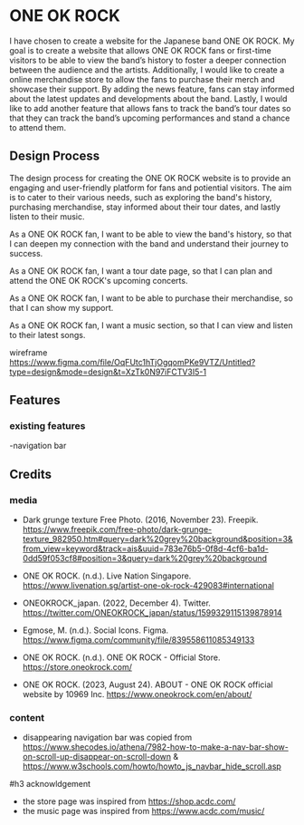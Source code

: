 # ONE OK ROCK 

I have chosen to create a website for the Japanese band ONE OK ROCK. My goal is to create a website that allows ONE OK ROCK fans or first-time visitors to be able to view the band’s history to foster a deeper connection between the audience and the artists. Additionally, I would like to create a online merchandise store to allow the fans to purchase their merch and showcase their support. By adding the news feature, fans can stay informed about the latest updates and developments about the band. Lastly, I would like to add another feature that allows fans to track the band’s tour dates so that they can track the band’s upcoming performances and stand a chance to attend them.

## Design Process

The design process for creating the ONE OK ROCK website is to provide an engaging and user-friendly platform for fans and potiential visitors. The aim is to cater to their various needs, such as exploring the band's history, purchasing merchandise, stay informed about their tour dates, and lastly listen to their music.

As a ONE OK ROCK fan, I want to be able to view the band's history, so that I can deepen my connection with the band and understand their journey to success.

As a ONE OK ROCK fan, I want a tour date page, so that I can plan and attend the ONE OK ROCK's upcoming concerts.

As a ONE OK ROCK fan, I want to be able to purchase their merchandise, so that I can show my support.

As a ONE OK ROCK fan, I want a music section, so that I can view and listen to their latest songs.

wireframe
https://www.figma.com/file/OqFUtc1hTjOgqomPKe9VTZ/Untitled?type=design&mode=design&t=XzTk0N97iFCTV3I5-1


## Features

### existing features

-navigation bar


## Credits

### media
+ Dark grunge texture Free Photo. (2016, November 23). Freepik. https://www.freepik.com/free-photo/dark-grunge-texture_982950.htm#query=dark%20grey%20background&position=3&from_view=keyword&track=ais&uuid=783e76b5-0f8d-4cf6-ba1d-0dd59f053cf8#position=3&query=dark%20grey%20background

+ ONE OK ROCK. (n.d.). Live Nation Singapore. https://www.livenation.sg/artist-one-ok-rock-429083#international

+ ONEOKROCK_japan. (2022, December 4). Twitter.
https://twitter.com/ONEOKROCK_japan/status/1599329115139878914 

+ Egmose, M. (n.d.). Social Icons. Figma. 
https://www.figma.com/community/file/839558611085349133

+ ONE OK ROCK. (n.d.). ONE OK ROCK - Official Store. https://store.oneokrock.com/

+ ONE OK ROCK. (2023, August 24). ABOUT - ONE OK ROCK official website by 10969 Inc. https://www.oneokrock.com/en/about/


### content

+ disappearing navigation bar was copied from https://www.shecodes.io/athena/7982-how-to-make-a-nav-bar-show-on-scroll-up-disappear-on-scroll-down
&
https://www.w3schools.com/howto/howto_js_navbar_hide_scroll.asp

#h3 acknowldgement
+ the store page was inspired from https://shop.acdc.com/
+ the music page was inspired from https://www.acdc.com/music/